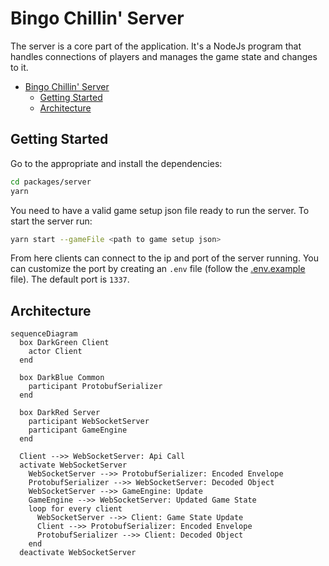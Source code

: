 # Bingo Chillin' Server

The server is a core part of the application. It's a NodeJs program that
handles connections of players and manages the game state and changes to
it.

- [Bingo Chillin' Server](#bingo-chillin-server)
  - [Getting Started](#getting-started)
  - [Architecture](#architecture)

## Getting Started

Go to the appropriate and install the dependencies:

```zsh
cd packages/server
yarn
```

You need to have a valid game setup json file ready to run the server. To
start the server run:

```zsh
yarn start --gameFile <path to game setup json>
```

From here clients can connect to the ip and port of the server running. You
can customize the port by creating an `.env` file (follow the
[.env.example](.env.example) file). The default port is `1337`.

## Architecture

```mermaid
sequenceDiagram
  box DarkGreen Client
    actor Client
  end

  box DarkBlue Common
    participant ProtobufSerializer
  end

  box DarkRed Server
    participant WebSocketServer
    participant GameEngine
  end

  Client -->> WebSocketServer: Api Call
  activate WebSocketServer
    WebSocketServer -->> ProtobufSerializer: Encoded Envelope
    ProtobufSerializer -->> WebSocketServer: Decoded Object
    WebSocketServer -->> GameEngine: Update
    GameEngine -->> WebSocketServer: Updated Game State
    loop for every client
      WebSocketServer -->> Client: Game State Update
      Client -->> ProtobufSerializer: Encoded Envelope
      ProtobufSerializer -->> Client: Decoded Object
    end
  deactivate WebSocketServer
```
